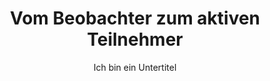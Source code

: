 ---
layout: trend
title: Vom Beobachter zum aktiven Teilnehmer
subtitle: Ich bin ein Untertitel
teaser-img: "beobachter-zum-teilnehmer.svg"
teaser-img-social: ""
---